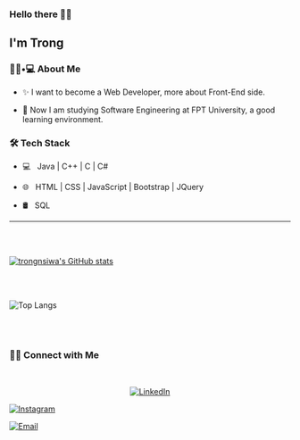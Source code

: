 ### Hello there 👋👋<h2> I'm Trong</h2>

<h3> 👨🏻•💻 About Me </h3>

- ✨ I want to become a Web Developer, more about Front-End side.

- 🏫 Now I am studying Software Engineering at FPT University, a good learning environment.

<h3>🛠 Tech Stack</h3>

- 💻 &nbsp; Java | C++ | C | C#

- 🌐 &nbsp; HTML | CSS | JavaScript | Bootstrap | JQuery

- 🛢 &nbsp; SQL

<hr>

<br/><br/>

[![trongnsiwa's GitHub stats](https://github-readme-stats.vercel.app/api?username=trongnsiwa&theme=gotham&show_icons=true)](https://github.com/anuraghazra/github-readme-stats)

<br/><br/>

![Top Langs](https://github-readme-stats.vercel.app/api/top-langs/?username=trongnsiwa&show_icons=true)


<br/><br/>

<h3> 🤝🏻 Connect with Me </h3>

<br>

<p align="center">
 <a href="https://www.linkedin.com/in/nguyen-si-trong-792927209/"><img alt="LinkedIn" src="https://img.shields.io/badge/LinkedIn-nguyen-si-trong-blue?style=flat-square&logo=linkedin"></a>

<a href="https://www.instagram.com/trong.iwa.79/"><img alt="Instagram" src="https://img.shields.io/badge/Instagram-trong.iwa.79-black?style=flat-square&logo=instagram"></a>

<a href="mailto:trongnsiwa79@gmail.com"><img alt="Email" src="https://img.shields.io/badge/Email-trongnsiwa79@gmail.com-blue?style=flat-square&logo=gmail"></a>
</p>

